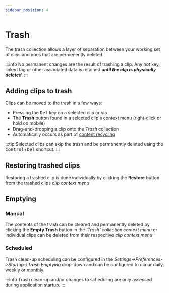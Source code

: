 ```yaml
---
sidebar_position: 4
---
```

# Trash
The trash collection allows a layer of separation between your working set of clips and ones that are permenently deleted.

:::info
No permanent changes are the result of trashing a clip. Any hot key, linked tag or other associated data is retained ***until the clip is physically deleted***.
:::

## Adding clips to trash
Clips can be moved to the trash in a few ways: 
- Pressing the <kbd>Del</kbd> key on a selected clip or via 
- The **Trash** button found in a selected clip's context menu (right-click or hold on mobile) 
- Drag-and-dropping a clip onto the *Trash* collection
- Automatically occurs as part of [content recycling](docs/account/index.md#content)

:::tip
Selected clips can skip the trash and be permanently deleted using the <kbd>Control</kbd>+<kbd>Del</kbd> shortcut.
:::

## Restoring trashed clips
Restoring a trashed clip is done individually by clicking the **Restore** button from the trashed clips *clip context menu*

## Emptying 

### Manual
The contents of the trash can be cleared and permanently deleted by clicking the **Empty Trash** button in the *'Trash' collection context menu* or individual clips can be deleted from their respecitive *clip context menu*


### Scheduled
Trash clean-up scheduling can be configured in the *Settings->Preferences->Startup->Trash Emptying* drop-down and can be configured to occur daily, weekly or monthly.

:::info 
Trash clean-up and/or changes to scheduling are only assessed during application startup.
:::